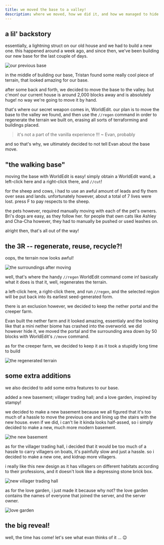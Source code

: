 ```yaml
---
title: we moved the base to a valley!
description: where we moved, how we did it, and how we managed to hide it from Evan.
---
```


## a lil' backstory

essentially, a lightning struct on our old house and we had to build a new one. this happened around a week ago, and since then, we've been building our new base for the last couple of days.

![our previous base](https://raw.githubusercontent.com/pnxl/teyvat/master/assets/blog/images/we-moved-the-base/2022-05-29_00.04.17.png)

in the middle of building our base, Tristan found some really cool piece of terrain, that looked amazing for our base.

after some back and forth, we decided to move the base to the valley. but c'mon! our current house is around 2,000 blocks away and is absolutely huge! no way we're going to move it by hand.

that's where our secret weapon comes in, WorldEdit. our plan is to move the base to the valley we found, and then use the `//regen` command in order to regenerate the terrain we built on, erasing all sorts of terraforming and buildings placed.

<blockquote>
it's not a part of the vanilla experience !!! ~ Evan, probably
</blockquote>

and so that's why, we ultimately decided to not tell Evan about the base move.

## "the walking base"

moving the base with WorldEdit is easy! simply obtain a WorldEdit wand, a left-click here and a right-click there, and `//cut`!

for the sheep and cows, i had to use an awful amount of leads and fly them over seas and lands. unfortunately however, about a total of 7 lives were lost. press F to pay respects to the sheep.

the pets however, required manually moving with each of the pet's owners. Bri's dogs are easy, as they follow her. for people that own cats like Ashley and Cha-Cha however, they had to manually be pushed or used leashes on.

alright then, that's all out of the way!

## the 3R -- regenerate, reuse, recycle?!

oops, the terrain now looks awful!

![the surroundings after moving](https://raw.githubusercontent.com/pnxl/teyvat/master/assets/blog/images/we-moved-the-base/2022-05-29_21.28.48.png)

well, that's where the handy `//regen` WorldEdit command come in! basically what it does is that it, well, regenerates the terrain.

a left-click here, a right-click there, and run `//regen`, and the selected region will be put back into its earliest seed-generated form.

there is an exclusion however, we decided to keep the nether portal and the creeper farm.

Evan built the nether farm and it looked amazing, essentialy and the looking like that a mini nether biome has crashed into the overworld. we did however hide it, we moved the portal and the surrounding area down by 50 blocks with WorldEdit's `//move` command.

as for the creeper farm, we decided to keep it as it took a stupidly long time to build

![the regenerated terrain](https://raw.githubusercontent.com/pnxl/teyvat/master/assets/blog/images/we-moved-the-base/2022-05-30_14.18.47.png)

## some extra additions

we also decided to add some extra features to our base.

added a new basement; villager trading hall; and a love garden, inspired by stampy!

we decided to make a new basement because we all figured that it's too much of a hassle to move the previous one and lining up the stairs with the new house. even if we did, i can't lie it kinda looks half-assed, so i simply decided to make a new, much more modern basement.

![the new basement](https://raw.githubusercontent.com/pnxl/teyvat/master/assets/blog/images/we-moved-the-base/2022-05-30_14.41.59)

as for the villager trading hall, i decided that it would be too much of a hassle to carry villagers on boats, it's painfully slow and just a hassle. so i decided to make a new one, and kidnap more villagers.

i really like this new design as it has villagers on different habitats according to their professions, and it doesn't look like a depressing stone brick box.

![new villager trading hall](https://raw.githubusercontent.com/pnxl/teyvat/master/assets/blog/images/we-moved-the-base/2022-05-30_14.42.28.png)

as for the love garden, i just made it because why not? the love garden contains the names of everyone that joined the server, and the server owner.

![love garden](https://raw.githubusercontent.com/pnxl/teyvat/master/assets/blog/images/we-moved-the-base/2022-05-30_14.42.59.png)

## the big reveal!

well, the time has come! let's see what evan thinks of it ... 😉
